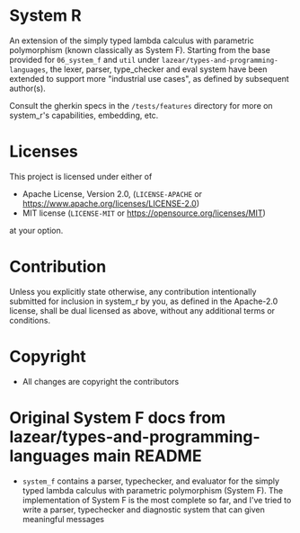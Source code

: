 # System R

An extension of the simply typed lambda calculus with parametric polymorphism (known classically as System F). Starting from the base provided for `06_system_f` and `util` under `lazear/types-and-programming-languages`, the lexer, parser, type_checker and eval system have been extended to support more "industrial use cases", as defined by subsequent author(s).

Consult the gherkin specs in the `/tests/features` directory for more on system_r's capabilities, embedding, etc.

# Licenses

This project is licensed under either of

- Apache License, Version 2.0, (`LICENSE-APACHE` or https://www.apache.org/licenses/LICENSE-2.0)
- MIT license (`LICENSE-MIT` or https://opensource.org/licenses/MIT)

at your option.

# Contribution

Unless you explicitly state otherwise, any contribution intentionally submitted for inclusion in system_r by you, as defined in the Apache-2.0 license, shall be dual licensed as above, without any additional terms or conditions.

# Copyright

- All changes are copyright the contributors

# Original System F docs from lazear/types-and-programming-languages main README

- `system_f` contains a parser, typechecker, and evaluator for the simply typed lambda calculus with parametric polymorphism (System F). The implementation of System F is the most complete so far, and I've tried to write a parser, typechecker and diagnostic system that can given meaningful messages